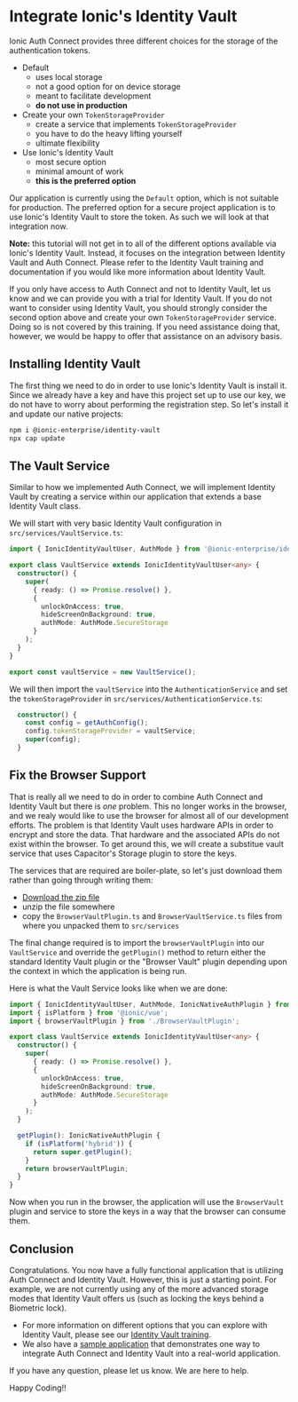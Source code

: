 # Integrate Ionic's Identity Vault

Ionic Auth Connect provides three different choices for the storage of the authentication tokens.

- Default
  - uses local storage
  - not a good option for on device storage
  - meant to facilitate development
  - **do not use in production**
- Create your own `TokenStorageProvider`
  - create a service that implements `TokenStorageProvider`
  - you have to do the heavy lifting yourself
  - ultimate flexibility
- Use Ionic's Identity Vault
  - most secure option
  - minimal amount of work
  - **this is the preferred option**

Our application is currently using the `Default` option, which is not suitable for production. The preferred option for a secure project application is to use Ionic's Identity Vault to store the token. As such we will look at that integration now.

**Note:** this tutorial will not get in to all of the different options available via Ionic's Identity Vault. Instead, it focuses on the integration between Identity Vault and Auth Connect. Please refer to the Identity Vault training and documentation if you would like more information about Identity Vault.

If you only have access to Auth Connect and not to Identity Vault, let us know and we can provide you with a trial for Identity Vault. If you do not want to consider using Identity Vault, you should strongly consider the second option above and create your own `TokenStorageProvider` service. Doing so is not covered by this training. If you need assistance doing that, however, we would be happy to offer that assistance on an advisory basis.

## Installing Identity Vault

The first thing we need to do in order to use Ionic's Identity Vault is install it. Since we already have a key and have this project set up to use our key, we do not have to worry about performing the registration step. So let's install it and update our native projects:

```bash
npm i @ionic-enterprise/identity-vault
npx cap update
```

## The Vault Service

Similar to how we implemented Auth Connect, we will implement Identity Vault by creating a service within our application that extends a base Identity Vault class.

We will start with very basic Identity Vault configuration in `src/services/VaultService.ts`:

```TypeScript
import { IonicIdentityVaultUser, AuthMode } from '@ionic-enterprise/identity-vault';

export class VaultService extends IonicIdentityVaultUser<any> {
  constructor() {
    super(
      { ready: () => Promise.resolve() },
      {
        unlockOnAccess: true,
        hideScreenOnBackground: true,
        authMode: AuthMode.SecureStorage
      }
    );
  }
}

export const vaultService = new VaultService();
```

We will then import the `vaultService` into the `AuthenticationService` and set the `tokenStorageProvider` in `src/services/AuthenticationService.ts`:

```TypeScript
  constructor() {
    const config = getAuthConfig();
    config.tokenStorageProvider = vaultService;
    super(config);
  }
```

## Fix the Browser Support

That is really all we need to do in order to combine Auth Connect and Identity Vault but there is _one_ problem. This no longer works in the browser, and we realy would like to use the browser for almost all of our development efforts. The problem is that Identity Vault uses hardware APIs in order to encrypt and store the data. That hardware and the associated APIs do not exist within the browser. To get around this, we will create a substitue vault service that uses Capacitor's Storage plugin to store the keys.

The services that are required are boiler-plate, so let's just download them rather than going through writing them:

- <a download href="/assets/packages/ionic-vue/browser-vault.zip">Download the zip file</a>
- unzip the file somewhere
- copy the `BrowserVaultPlugin.ts` and `BrowserVaultService.ts` files from where you unpacked them to `src/services`

The final change required is to import the `browserVaultPlugin` into our `VaultService` and override the `getPlugin()` method to return either the standard Identity Vault plugin or the "Browser Vault" plugin depending upon the context in which the application is being run.

Here is what the Vault Service looks like when we are done:

```TypeScript
import { IonicIdentityVaultUser, AuthMode, IonicNativeAuthPlugin } from '@ionic-enterprise/identity-vault';
import { isPlatform } from '@ionic/vue';
import { browserVaultPlugin } from './BrowserVaultPlugin';

export class VaultService extends IonicIdentityVaultUser<any> {
  constructor() {
    super(
      { ready: () => Promise.resolve() },
      {
        unlockOnAccess: true,
        hideScreenOnBackground: true,
        authMode: AuthMode.SecureStorage
      }
    );
  }

  getPlugin(): IonicNativeAuthPlugin {
    if (isPlatform('hybrid')) {
      return super.getPlugin();
    }
    return browserVaultPlugin;
  }
}
```

Now when you run in the browser, the application will use the `BrowserVault` plugin and service to store the keys in a way that the browser can consume them.

## Conclusion

Congratulations. You now have a fully functional application that is utilizing Auth Connect and Identity Vault. However, this is just a starting point. For example, we are not currently using any of the more advanced storage modes that Identity Vault offers us (such as locking the keys behind a Biometric lock).

- For more information on different options that you can explore with Identity Vault, please see our [Identity Vault training](course/identity-vault/tabs/vue/page/0).
- We also have a <a href="https://github.com/ionic-team/tea-taster-vue/tree/feature/auth-connect" target="_blank">sample application</a> that demonstrates one way to integrate Auth Connect and Identity Vault into a real-world application.

If you have any question, please let us know. We are here to help.

Happy Coding!!
